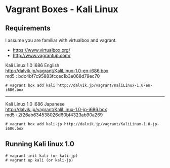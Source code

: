 Vagrant Boxes - Kali Linux
=============================

## Requirements
I assume you are familiar with virtualbox and vagrant.  
- https://www.virtualbox.org/  
- http://www.vagrantup.com/  


Kali Linux 1.0 i686 English  
http://dalvik.jp/vagrant/KaliLinux-1.0-en-i686.box  
md5 : bdc4bf7c95883fccec1b3e068d79ec70  

    # vagrant box add kali http://dalvik.jp/vagrant/KaliLinux-1.0-en-i686.box
  
    
---  
  

Kali Linux 1.0 i686 Japanese  
http://dalvik.jp/vagrant/KaliLinux-1.0-jp-i686.box  
md5 : 2f26ab634538026d60bf4323ab90a269

    # vagrant box add kali-jp http://dalvik.jp/vagrant/KaliLinux-1.0-jp-i686.box 


## Running Kali linux 1.0

    # vagrant init kali (or kali-jp)
    # vagrant up kali (or kali-jp)
    
